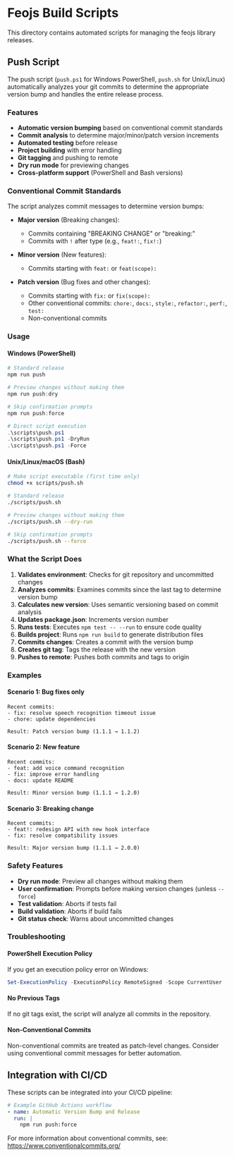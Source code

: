 # Feojs Build Scripts

This directory contains automated scripts for managing the feojs library releases.

## Push Script

The push script (`push.ps1` for Windows PowerShell, `push.sh` for Unix/Linux) automatically analyzes your git commits to determine the appropriate version bump and handles the entire release process.

### Features

- **Automatic version bumping** based on conventional commit standards
- **Commit analysis** to determine major/minor/patch version increments
- **Automated testing** before release
- **Project building** with error handling
- **Git tagging** and pushing to remote
- **Dry run mode** for previewing changes
- **Cross-platform support** (PowerShell and Bash versions)

### Conventional Commit Standards

The script analyzes commit messages to determine version bumps:

- **Major version** (Breaking changes):
  - Commits containing "BREAKING CHANGE" or "breaking:"
  - Commits with `!` after type (e.g., `feat!:`, `fix!:`)

- **Minor version** (New features):
  - Commits starting with `feat:` or `feat(scope):`

- **Patch version** (Bug fixes and other changes):
  - Commits starting with `fix:` or `fix(scope):`
  - Other conventional commits: `chore:`, `docs:`, `style:`, `refactor:`, `perf:`, `test:`
  - Non-conventional commits

### Usage

#### Windows (PowerShell)

```powershell
# Standard release
npm run push

# Preview changes without making them
npm run push:dry

# Skip confirmation prompts
npm run push:force

# Direct script execution
.\scripts\push.ps1
.\scripts\push.ps1 -DryRun
.\scripts\push.ps1 -Force
```

#### Unix/Linux/macOS (Bash)

```bash
# Make script executable (first time only)
chmod +x scripts/push.sh

# Standard release
./scripts/push.sh

# Preview changes without making them
./scripts/push.sh --dry-run

# Skip confirmation prompts
./scripts/push.sh --force
```

### What the Script Does

1. **Validates environment**: Checks for git repository and uncommitted changes
2. **Analyzes commits**: Examines commits since the last tag to determine version bump
3. **Calculates new version**: Uses semantic versioning based on commit analysis
4. **Updates package.json**: Increments version number
5. **Runs tests**: Executes `npm test -- --run` to ensure code quality
6. **Builds project**: Runs `npm run build` to generate distribution files
7. **Commits changes**: Creates a commit with the version bump
8. **Creates git tag**: Tags the release with the new version
9. **Pushes to remote**: Pushes both commits and tags to origin

### Examples

#### Scenario 1: Bug fixes only
```
Recent commits:
- fix: resolve speech recognition timeout issue
- chore: update dependencies

Result: Patch version bump (1.1.1 → 1.1.2)
```

#### Scenario 2: New feature
```
Recent commits:
- feat: add voice command recognition
- fix: improve error handling
- docs: update README

Result: Minor version bump (1.1.1 → 1.2.0)
```

#### Scenario 3: Breaking change
```
Recent commits:
- feat!: redesign API with new hook interface
- fix: resolve compatibility issues

Result: Major version bump (1.1.1 → 2.0.0)
```

### Safety Features

- **Dry run mode**: Preview all changes without making them
- **User confirmation**: Prompts before making version changes (unless `--force`)
- **Test validation**: Aborts if tests fail
- **Build validation**: Aborts if build fails
- **Git status check**: Warns about uncommitted changes

### Troubleshooting

#### PowerShell Execution Policy
If you get an execution policy error on Windows:
```powershell
Set-ExecutionPolicy -ExecutionPolicy RemoteSigned -Scope CurrentUser
```

#### No Previous Tags
If no git tags exist, the script will analyze all commits in the repository.

#### Non-Conventional Commits
Non-conventional commits are treated as patch-level changes. Consider using conventional commit messages for better automation.

## Integration with CI/CD

These scripts can be integrated into your CI/CD pipeline:

```yaml
# Example GitHub Actions workflow
- name: Automatic Version Bump and Release
  run: |
    npm run push:force
```

For more information about conventional commits, see: https://www.conventionalcommits.org/
